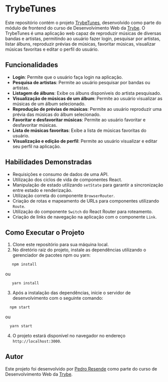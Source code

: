 # TrybeTunes

Este repositório contém o projeto [TrybeTunes](https://pedroluizresende.github.io/trybetunes/), desenvolvido como parte do módulo de frontend do curso de Desenvolvimento Web da [Trybe](https://www.betrybe.com/). O TrybeTunes é uma aplicação web capaz de reproduzir músicas de diversas bandas e artistas, permitindo ao usuário fazer login, pesquisar por artistas, listar álbuns, reproduzir prévias de músicas, favoritar músicas, visualizar músicas favoritas e editar o perfil do usuário.

## Funcionalidades

- **Login**: Permite que o usuário faça login na aplicação.
- **Pesquisa de artistas**: Permite ao usuário pesquisar por bandas ou artistas.
- **Listagem de álbuns**: Exibe os álbuns disponíveis do artista pesquisado.
- **Visualização de músicas de um álbum**: Permite ao usuário visualizar as músicas de um álbum selecionado.
- **Reprodução de prévias de músicas**: Permite ao usuário reproduzir uma prévia das músicas do álbum selecionado.
- **Favoritar e desfavoritar músicas**: Permite ao usuário favoritar e desfavoritar músicas.
- **Lista de músicas favoritas**: Exibe a lista de músicas favoritas do usuário.
- **Visualização e edição de perfil**: Permite ao usuário visualizar e editar seu perfil na aplicação.

## Habilidades Demonstradas

- Requisições e consumo de dados de uma API.
- Utilização dos ciclos de vida de componentes React.
- Manipulação de estado utilizando `setState` para garantir a sincronização entre estado e renderização.
- Utilização correta do componente `BrowserRouter`.
- Criação de rotas e mapeamento de URLs para componentes utilizando `Route`.
- Utilização do componente `Switch` do React Router para roteamento.
- Criação de links de navegação na aplicação com o componente `Link`.

## Como Executar o Projeto

1. Clone este repositório para sua máquina local.
2. No diretório raiz do projeto, instale as dependências utilizando o gerenciador de pacotes npm ou yarn:
```bash
   npm install
```
ou

```bash
   yarn install
```
3. Após a instalação das dependências, inicie o servidor de desenvolvimento com o seguinte comando:
```bash
  npm start
```
ou
```bash
  yarn start
```
4. O projeto estará disponível no navegador no endereço `http://localhost:3000`.

## Autor

Este projeto foi desenvolvido por [Pedro Resende](https://github.com/pedroluizresende) como parte do curso de Desenvolvimento Web da [Trybe](https://www.betrybe.com/).
